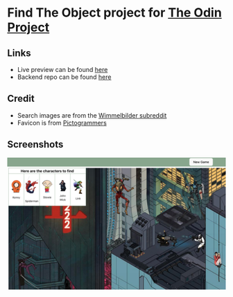 # Find The Object project for [The Odin Project]()

## Links
- Live preview can be found [here](https://98256945.wheres-waldo-frontend-top.pages.dev/)
- Backend repo can be found [here](https://github.com/aRav3n/wheres_waldo_backend_TOP)

## Credit
- Search images are from the [Wimmelbilder subreddit](https://www.reddit.com/r/wimmelbilder/)
- Favicon is from [Pictogrammers](https://pictogrammers.com/library/mdi/)

## Screenshots
![Screenshot of the app](./public/screenshot.png)
